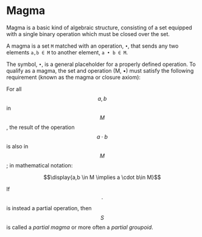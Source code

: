 # Magma

Magma is a basic kind of algebraic structure, consisting of a set equipped with a single binary operation which must be closed over the set.

A magma is a set `M` matched with an operation, `•`, that sends any two elements `a,b ∈ M` to another element, `a • b ∈ M`.

The symbol, `•`, is a general placeholder for a properly defined operation. To qualify as a magma, the set and operation (M, •) must satisfy the following requirement (known as the magma or closure axiom):

For all $$a, b$$ in $$M$$, the result of the operation $$a \cdot b$$ is also in $$M$$; in mathematical notation: 

$$\display{a,b \in M \implies a \cdot b\in M}$$

If $$\cdot$$ is instead a partial operation, then $$S$$ is called a *partial magma* or more often a *partial groupoid*.
